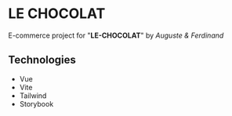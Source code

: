 # LE CHOCOLAT

E-commerce project for "**LE-CHOCOLAT**" by *Auguste & Ferdinand*

## Technologies

- Vue
- Vite
- Tailwind
- Storybook